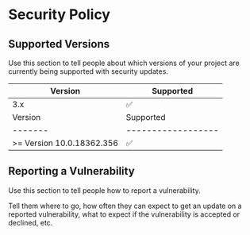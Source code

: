 # Security Policy

## Supported Versions

Use this section to tell people about which versions of your project are
currently being supported with security updates.


| Version | Supported          |
| ------- | ------------------ |
| 3.x     | :white_check_mark: |
| Version | Supported          
| ------- | ------------------ |
| >= Version 10.0.18362.356| :white_check_mark: |
## Reporting a Vulnerability

Use this section to tell people how to report a vulnerability.

Tell them where to go, how often they can expect to get an update on a
reported vulnerability, what to expect if the vulnerability is accepted or
declined, etc.
